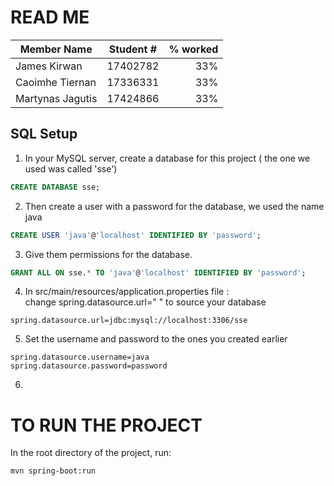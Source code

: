 # READ ME

|Member Name | Student # | % worked |
|------------|:---------:|---------:|
|James Kirwan| 17402782 | 33% |
|Caoimhe Tiernan| 17336331 | 33%|
| Martynas Jagutis| 17424866 | 33% |
## SQL Setup

1. In your MySQL server,  create a database for this project ( the one we used was called 'sse')
```SQL
CREATE DATABASE sse;
```
2. Then create a user with a password for the database, we used the name java
```SQL
CREATE USER 'java'@'localhost' IDENTIFIED BY 'password';
```
3. Give them permissions for the database.
```SQL
GRANT ALL ON sse.* TO 'java'@'localhost' IDENTIFIED BY 'password';
```
4. In src/main/resources/application.properties file : <br />
change spring.datasource.url=" " to source your database
```
spring.datasource.url=jdbc:mysql://localhost:3306/sse
```
5. Set the username and password to the ones you created earlier
```
spring.datasource.username=java
spring.datasource.password=password
```
6. 

# TO RUN THE PROJECT

In the root directory of the project, run:
```mvn
mvn spring-boot:run
```


